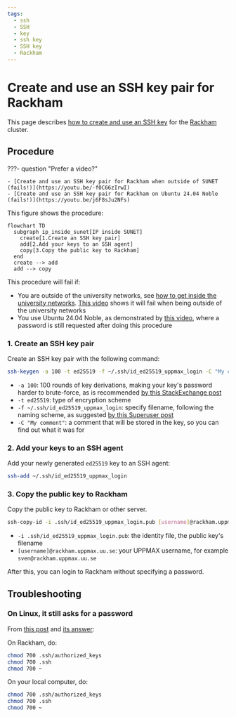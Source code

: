 ```yaml
---
tags:
  - ssh
  - SSH
  - key
  - ssh key
  - SSH key
  - Rackham
---
```


# Create and use an SSH key pair for Rackham

This page describes [how to create and use an SSH key](ssh_key_use.md)
for the [Rackham](../cluster_guides/rackham.md) cluster.

## Procedure

???- question "Prefer a video?"

    - [Create and use an SSH key pair for Rackham when outside of SUNET (fails!)](https://youtu.be/-f0C66zIrwI)
    - [Create and use an SSH key pair for Rackham on Ubuntu 24.04 Noble (fails!)](https://youtu.be/j6F8sJu2NFs)

This figure shows the procedure:

```mermaid
flowchart TD
  subgraph ip_inside_sunet[IP inside SUNET]
    create[1.Create an SSH key pair]
    add[2.Add your keys to an SSH agent]
    copy[3.Copy the public key to Rackham]
  end
  create --> add
  add --> copy
```

This procedure will fail if:

- You are outside of the university networks,
  see [how to get inside the university networks](../getting_started/get_inside_sunet.md).
  [This video](https://youtu.be/-f0C66zIrwI) shows it will fail when being
  outside of the university networks
- You use Ubuntu 24.04 Noble, as demonstrated by [this video](https://youtu.be/j6F8sJu2NFs),
  where a password is still requested after doing this procedure

### 1. Create an SSH key pair

Create an SSH key pair with the following command:

```bash
ssh-keygen -a 100 -t ed25519 -f ~/.ssh/id_ed25519_uppmax_login -C "My comment"
```

- `-a 100`:  100 rounds of key derivations,
  making your key's password harder to brute-force,
  as is recommended [by this StackExchange post](https://security.stackexchange.com/a/144044)
- `-t ed25519`: type of encryption scheme
- `-f ~/.ssh/id_ed25519_uppmax_login`: specify filename,
  following the naming scheme,
  as suggested [by this Superuser post](https://superuser.com/a/1261644)
- `-C "My comment"`: a comment that will be stored in the key, so you can find out what it was for

### 2. Add your keys to an SSH agent

Add your newly generated `ed25519` key to an SSH agent:

```bash
ssh-add ~/.ssh/id_ed25519_uppmax_login
```

### 3. Copy the public key to Rackham

Copy the public key to Rackham or other server.

```bash
ssh-copy-id -i .ssh/id_ed25519_uppmax_login.pub [username]@rackham.uppmax.uu.se
```

- `-i .ssh/id_ed25519_uppmax_login.pub`: the identity file, the public key's filename
- `[username]@rackham.uppmax.uu.se`: your UPPMAX username, for example `sven@rackham.uppmax.uu.se`

After this, you can login to Rackham without specifying a password.

## Troubleshooting

### On Linux, it still asks for a password

From [this post](https://unix.stackexchange.com/questions/26371/ssh-prompts-for-password-despite-ssh-authorized-keys)
and [its answer](https://unix.stackexchange.com/a/664213):

On Rackham, do:

```bash
chmod 700 .ssh/authorized_keys
chmod 700 .ssh
chmod 700 ~
```

On your local computer, do:

```bash
chmod 700 .ssh/authorized_keys
chmod 700 .ssh
chmod 700 ~
```
